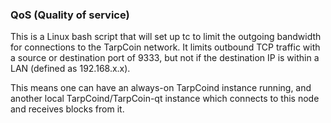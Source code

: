 ### QoS (Quality of service) ###

This is a Linux bash script that will set up tc to limit the outgoing bandwidth for connections to the TarpCoin network. It limits outbound TCP traffic with a source or destination port of 9333, but not if the destination IP is within a LAN (defined as 192.168.x.x).

This means one can have an always-on TarpCoind instance running, and another local TarpCoind/TarpCoin-qt instance which connects to this node and receives blocks from it.
